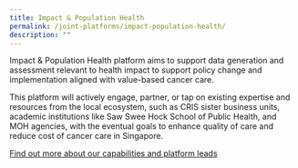 ```yaml
---
title: Impact & Population Health
permalink: /joint-platforms/impact-population-health/
description: ""
---
```

Impact & Population Health platform aims to support data generation and assessment relevant to health impact to support policy change and implementation aligned with value-based cancer care.

This platform will actively engage, partner, or tap on existing expertise and resources from the local ecosystem, such as CRIS sister business units, academic institutions like Saw Swee Hock School of Public Health, and MOH agencies, with the eventual goals to enhance quality of care and reduce cost of cancer care in Singapore.

[Find out more about our capabilities and platform leads](/platform-5/overview/)